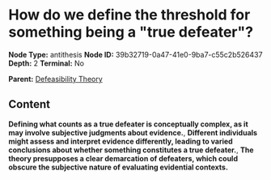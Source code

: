# How do we define the threshold for something being a "true defeater"?

**Node Type:** antithesis
**Node ID:** 39b32719-0a47-41e0-9ba7-c55c2b526437
**Depth:** 2
**Terminal:** No

**Parent:** [Defeasibility Theory](defeasibility-theory.md)

## Content

**Defining what counts as a true defeater is conceptually complex, as it may involve subjective judgments about evidence.**, **Different individuals might assess and interpret evidence differently, leading to varied conclusions about whether something constitutes a true defeater.**, **The theory presupposes a clear demarcation of defeaters, which could obscure the subjective nature of evaluating evidential contexts.**
